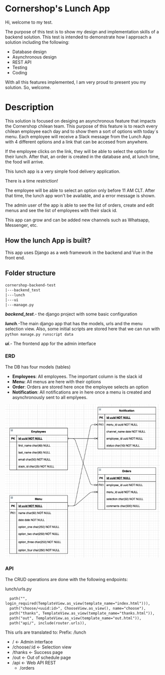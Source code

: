 # Cornershop's Lunch App

Hi, welcome to my test.

The purpose of this test is to show my design and implementation skills of a backend solution.
This test is intended to demonstrate how I approach a solution including the following:

- Database design
- Asynchronous design
- REST API 
- Testing
- Coding

With all this features implemented, I am very proud to present you my solution.
So, welcome.

# Description

This solution is focused on desiging an asynchronous feature that impacts the Cornershop chilean team.
This purpose of this feature is to reach every chilean employee each day and to show them a sort of options with today´s menu.
Each employee will receive a Slack message from the Lunch App with 4 different options and a link that can be accesed from anywhere.

If the employee clicks on the link, they will be able to select the option for their lunch.
After that, an order is created in the database and, at lunch time, the food will arrive.

This lunch app is a very simple food delivery application.

There is a time restriction! 

The employee will be able to select an option only before 11 AM CLT.
After that time, the lunch app won't be available, and a error message is shown.

The admin user of the app is able to see the list of orders, create and edit menus and see the list of employees with their slack id.

This app can grow and can be added new channels such as Whatsapp, Messenger, etc.

## How the lunch App is built?

This app uses Django as a web framework in the backend and Vue in the front end.
## Folder structure
```
cornershop-backend-test 
|---backend_test
|---lunch
│---ui
|---manage.py
```

___backend_test___.- the django project with some basic configuration

___lunch___.-The main django app that has the models, urls and the menu selection view. Also, some initial scripts are stored here that we can run with ```python manage.py runscript data```

___ui___.- The frontend app for the admin interface
### ERD

The DB has four models (tables)

- **Employees**: All employees. The important column is the slack id
- **Menu**: All menus are here with their options
- **Order**: Orders are stored here once the employee selects an option
- **Notification**: All notifications are in here once a menu is created and asynchronously sent to all emplyees.

![erd](./docs/img/erd.png)

### API

The CRUD operations are done with the following endpoints:

lunch/urls.py

```
  path("", login_required(TemplateView.as_view(template_name="index.html"))),
  path("choose/<uuid:id>", ChooseView.as_view(), name="choose"),
  path("thanks", TemplateView.as_view(template_name="thanks.html")),
  path("out", TemplateView.as_view(template_name="out.html")),
  path("api/", include(router.urls)),
```

This urls are translated to:
Prefix: /lunch

- / <- Admin interface
- /choose/:id <- Selection view
- /thanks <- Success page
- /out <- Out of schedule page
- /api <- Web API REST
  - /orders
